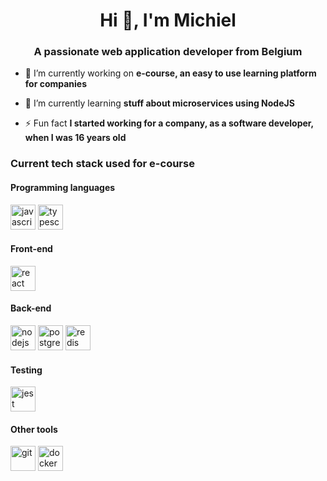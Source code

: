 <h1 align="center">Hi 👋, I'm Michiel</h1>
<h3 align="center">A passionate web application developer from Belgium</h3>

- 🔭 I’m currently working on **e-course, an easy to use learning platform for companies**

- 🌱 I’m currently learning **stuff about microservices using NodeJS**

- ⚡ Fun fact **I started working for a company, as a software developer, when I was 16 years old**

<h3>Current tech stack used for e-course</h3>
<h4>Programming languages</h4>
<p align="left">
  <img src="https://devicons.github.io/devicon/devicon.git/icons/javascript/javascript-original.svg" alt="javascript" width="40" height="40"/> 
  <img src="https://devicons.github.io/devicon/devicon.git/icons/typescript/typescript-original.svg" alt="typescript" width="40" height="40"/>
</p>
<h4>Front-end</h4>
  <img src="https://devicons.github.io/devicon/devicon.git/icons/react/react-original-wordmark.svg" alt="react" width="40" height="40"/> 
<h4>Back-end</h4>
<p align="left">
  <img src="https://devicons.github.io/devicon/devicon.git/icons/nodejs/nodejs-original-wordmark.svg" alt="nodejs" width="40" height="40"/> 
  <img src="https://devicons.github.io/devicon/devicon.git/icons/postgresql/postgresql-original-wordmark.svg" alt="postgresql" width="40" height="40"/> 
  <img src="https://devicons.github.io/devicon/devicon.git/icons/redis/redis-original-wordmark.svg" alt="redis" width="40" height="40"/>
</p>
<h4>Testing</h4>
  <img src="https://www.vectorlogo.zone/logos/jestjsio/jestjsio-icon.svg" alt="jest" width="40" height="40"/> 

<h4>Other tools</h4>
<p align="left">
  <img src="https://www.vectorlogo.zone/logos/git-scm/git-scm-icon.svg" alt="git" width="40" height="40"/> 
  <img src="https://devicons.github.io/devicon/devicon.git/icons/docker/docker-original-wordmark.svg" alt="docker" width="40" height="40"/> 
</p>
